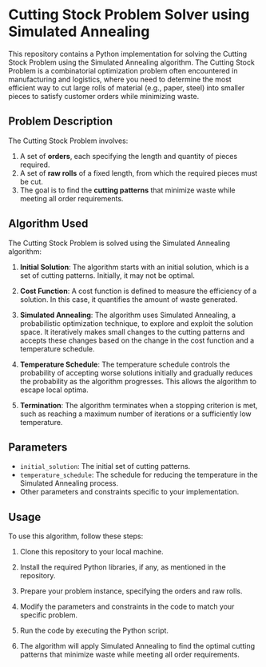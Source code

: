 # Cutting Stock Problem Solver using Simulated Annealing

This repository contains a Python implementation for solving the Cutting Stock Problem using the Simulated Annealing algorithm. The Cutting Stock Problem is a combinatorial optimization problem often encountered in manufacturing and logistics, where you need to determine the most efficient way to cut large rolls of material (e.g., paper, steel) into smaller pieces to satisfy customer orders while minimizing waste.

## Problem Description

The Cutting Stock Problem involves:

1. A set of **orders**, each specifying the length and quantity of pieces required.
2. A set of **raw rolls** of a fixed length, from which the required pieces must be cut.
3. The goal is to find the **cutting patterns** that minimize waste while meeting all order requirements.

## Algorithm Used

The Cutting Stock Problem is solved using the Simulated Annealing algorithm:

1. **Initial Solution**: The algorithm starts with an initial solution, which is a set of cutting patterns. Initially, it may not be optimal.

2. **Cost Function**: A cost function is defined to measure the efficiency of a solution. In this case, it quantifies the amount of waste generated.

3. **Simulated Annealing**: The algorithm uses Simulated Annealing, a probabilistic optimization technique, to explore and exploit the solution space. It iteratively makes small changes to the cutting patterns and accepts these changes based on the change in the cost function and a temperature schedule.

4. **Temperature Schedule**: The temperature schedule controls the probability of accepting worse solutions initially and gradually reduces the probability as the algorithm progresses. This allows the algorithm to escape local optima.

5. **Termination**: The algorithm terminates when a stopping criterion is met, such as reaching a maximum number of iterations or a sufficiently low temperature.

## Parameters

- `initial_solution`: The initial set of cutting patterns.
- `temperature_schedule`: The schedule for reducing the temperature in the Simulated Annealing process.
- Other parameters and constraints specific to your implementation.

## Usage

To use this algorithm, follow these steps:

1. Clone this repository to your local machine.

2. Install the required Python libraries, if any, as mentioned in the repository.

3. Prepare your problem instance, specifying the orders and raw rolls.

4. Modify the parameters and constraints in the code to match your specific problem.

5. Run the code by executing the Python script.

6. The algorithm will apply Simulated Annealing to find the optimal cutting patterns that minimize waste while meeting all order requirements.

